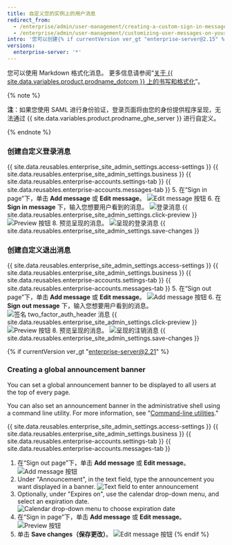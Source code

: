 ```yaml
---
title: 自定义您的实例上的用户消息
redirect_from:
  - /enterprise/admin/user-management/creating-a-custom-sign-in-message/
  - /enterprise/admin/user-management/customizing-user-messages-on-your-instance
intro: '您可以创建{% if currentVersion ver_gt "enterprise-server@2.15" %}用户将在登录和退出页面上看到的自定义消息{% else %}用户将在登录页面上看到的自定义消息{% endif %}。'
versions:
  enterprise-server: '*'
---
```


您可以使用 Markdown 格式化消息。 更多信息请参阅“[关于 {{ site.data.variables.product.prodname_dotcom }} 上的书写和格式化](/articles/about-writing-and-formatting-on-github/)”。

{% note %}

**注**：如果您使用 SAML 进行身份验证，登录页面将由您的身份提供程序呈现，无法通过 {{ site.data.variables.product.prodname_ghe_server }} 进行自定义。

{% endnote %}

### 创建自定义登录消息

{{ site.data.reusables.enterprise_site_admin_settings.access-settings }}
{{ site.data.reusables.enterprise_site_admin_settings.business }}
{{ site.data.reusables.enterprise-accounts.settings-tab }}
{{ site.data.reusables.enterprise-accounts.messages-tab }}
5. 在“Sign in page”下，单击 **Add message** 或 **Edit message**。 ![Edit message 按钮](/assets/images/enterprise/site-admin-settings/edit-message.png)
6. 在 **Sign in message** 下，输入您想要用户看到的消息。 ![登录消息](/assets/images/enterprise/site-admin-settings/sign-in-message.png)
{{ site.data.reusables.enterprise_site_admin_settings.click-preview }}
  ![Preview 按钮](/assets/images/enterprise/site-admin-settings/sign-in-message-preview-button.png)
8. 预览呈现的消息。 ![呈现的登录消息](/assets/images/enterprise/site-admin-settings/sign-in-message-rendered.png)
{{ site.data.reusables.enterprise_site_admin_settings.save-changes }}

### 创建自定义退出消息

{{ site.data.reusables.enterprise_site_admin_settings.access-settings }}
{{ site.data.reusables.enterprise_site_admin_settings.business }}
{{ site.data.reusables.enterprise-accounts.settings-tab }}
{{ site.data.reusables.enterprise-accounts.messages-tab }}
5. 在“Sign out page”下，单击 **Add message** 或 **Edit message**。 ![Add message 按钮](/assets/images/enterprise/site-admin-settings/sign-out-add-message-button.png)
6. 在 **Sign out message** 下，输入您想要用户看到的消息。 ![签名 two_factor_auth_header 消息](/assets/images/enterprise/site-admin-settings/sign-out-message.png)
{{ site.data.reusables.enterprise_site_admin_settings.click-preview }}
  ![Preview 按钮](/assets/images/enterprise/site-admin-settings/sign-out-message-preview-button.png)
8. 预览呈现的消息。 ![呈现的注销消息](/assets/images/enterprise/site-admin-settings/sign-out-message-rendered.png)
{{ site.data.reusables.enterprise_site_admin_settings.save-changes }}

{% if currentVersion ver_gt "enterprise-server@2.21" %}
### Creating a global announcement banner

You can set a global announcement banner to be displayed to all users at the top of every page.

You can also set an announcement banner in the administrative shell using a command line utility. For more information, see "[Command-line utilities](/enterprise/admin/configuration/command-line-utilities#ghe-announce)."

{{ site.data.reusables.enterprise_site_admin_settings.access-settings }}
{{ site.data.reusables.enterprise_site_admin_settings.business }}
{{ site.data.reusables.enterprise-accounts.settings-tab }}
{{ site.data.reusables.enterprise-accounts.messages-tab }}
1. 在“Sign out page”下，单击 **Add message** 或 **Edit message**。 ![Add message 按钮](/assets/images/enterprise/site-admin-settings/add-announcement-button.png)
1. Under "Announcement", in the text field, type the announcement you want displayed in a banner. ![Text field to enter announcement](/assets/images/enterprise/site-admin-settings/announcement-text-field.png)
1. Optionally, under "Expires on", use the calendar drop-down menu, and select an expiration date. ![Calendar drop-down menu to choose expiration date](/assets/images/enterprise/site-admin-settings/expiration-drop-down.png)
1. 在“Sign in page”下，单击 **Add message** 或 **Edit message**。 ![Preview 按钮](/assets/images/enterprise/site-admin-settings/preview-announcement-button.png)
1. 单击 **Save changes（保存更改）**。 ![Edit message 按钮](/assets/images/enterprise/site-admin-settings/save-announcement-button.png)
{% endif %}
